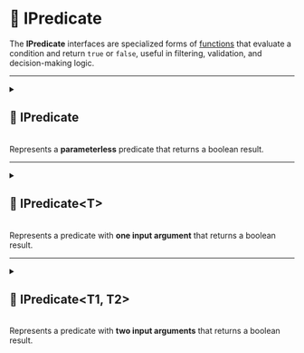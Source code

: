 # 🧩 IPredicate

The **IPredicate** interfaces are specialized forms of [functions](IFunction.md) that evaluate a condition and return
`true` or `false`, useful in filtering, validation, and decision-making logic.

---

<details>
  <summary>
    <h2>🧩 IPredicate</h2>
    <br> Represents a <b>parameterless</b> predicate that returns a boolean result.
  </summary>

<br>

```csharp
public interface IPredicate : IFunction<bool>
```

---

### 🏹 Methods

#### `Invoke()`

```csharp
public bool Invoke();
```

- **Description:** Evaluates the predicate and returns a boolean result.
- **Returns:** `true` or `false` based on the predicate logic.

---

### 🗂 Example of Usage

```csharp
public class IsGameActivePredicate : IPredicate
{
    private readonly GameManager _manager;

    public IsGameActivePredicate(GameManager manager) => _manager = manager;
    
    public bool Invoke() => _manager.IsActive;
}
```

```csharp
//Usage
IPredicate predicate = new IsGameActivePredicate(gameManager);
bool isActive = predicate.Invoke();
```

</details>

---

<details>
  <summary>
    <h2>🧩 IPredicate&lt;T&gt;</h2>
    <br> Represents a predicate with <b>one input argument</b> that returns a boolean result.
  </summary>

<br>

```csharp
public interface IPredicate<in T> : IFunction<T, bool>
```

- **Type parameter:** `T` — the input argument type.

---

### 🏹 Methods

#### `Invoke(T)`

```csharp
public bool Invoke(T arg);
```

- **Description:** Evaluates the predicate with the specified argument.
- **Parameter:** `arg` — the input argument.
- **Returns:** `true` or `false` based on the predicate logic.

---

### 🗂 Example of Usage

```csharp
public class IsEnemyPredicate : IPredicate<Character>
{
    private readonly Character _source;

    public IsEnemyPredicate(Character source) => _source = source;
    
    public bool Invoke(Character other) => _source.Team != other.Team;
}
```

```csharp
//Usage
IPredicate<Character> predicate = new IsEnemyPredicate(character);
bool isEnemy = predicate.Invoke(otherCharacter);
```

</details>

---

<details>
  <summary>
    <h2>🧩 IPredicate&lt;T1, T2&gt;</h2>
    <br> Represents a predicate with <b>two input arguments</b> that returns a boolean result.
  </summary>

<br>

```csharp
public interface IPredicate<in T1, in T2> : IFunction<T1, T2, bool>
```

- **Type parameters:**
    - `T1` — the first input argument type
    - `T2` — the second input argument type

---

### 🏹 Methods

#### `Invoke(T1, T2)`

```csharp
public bool Invoke(T1 arg1, T2 arg2);
```

- **Description:** Evaluates the predicate with the specified arguments.
- **Parameters:**
    - `arg1` — the first input argument
    - `arg2` — the second input argument
- **Returns:** `true` or `false` based on the predicate logic.

---

### 🗂 Example of Usage

```csharp
public class AreAlliesPredicate : IPredicate<Character, Character>
{
    public bool Invoke(Character a, Character b) => a.Team == b.Team;
}
```

```csharp
//Usage
IPredicate<Character, Character> predicate = new AreAlliesPredicate();
bool areAllies = predicate.Invoke(characterA, characterB);
```

</details>
